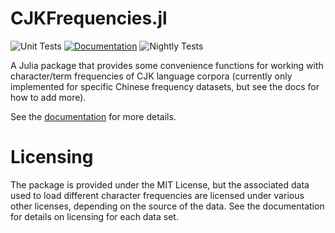 # CJKFrequencies.jl
![Unit Tests](https://github.com/JuliaCJK/CJKFrequencies.jl/workflows/Unit%20Tests/badge.svg)
[![Documentation](https://github.com/JuliaCJK/CJKFrequencies.jl/workflows/Documentation/badge.svg)](https://tmthyln.github.io/CJKFrequencies.jl/latest/)
![Nightly Tests](https://github.com/JuliaCJK/CJKFrequencies.jl/workflows/Nightly%20Tests/badge.svg)

A Julia package that provides some convenience functions for working with character/term frequencies of CJK language corpora (currently only implemented for specific Chinese frequency datasets, but see the docs for how to add more).

See the [documentation](https://JuliaCJK.github.io/CJKFrequencies.jl/latest/) for more details.

# Licensing
The package is provided under the MIT License, but the associated data used to load different character frequencies are licensed under various other licenses, depending on the source of the data. See the documentation for details on licensing for each data set.
